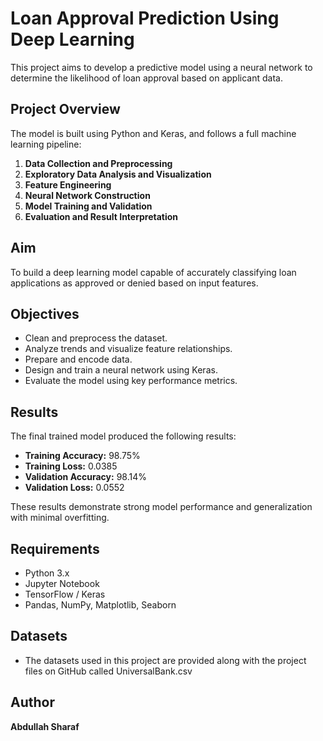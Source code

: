 # Loan Approval Prediction Using Deep Learning

This project aims to develop a predictive model using a neural network to determine the likelihood of loan approval based on applicant data.

## Project Overview

The model is built using Python and Keras, and follows a full machine learning pipeline:

1. **Data Collection and Preprocessing**
2. **Exploratory Data Analysis and Visualization**
3. **Feature Engineering**
4. **Neural Network Construction**
5. **Model Training and Validation**
6. **Evaluation and Result Interpretation**

## Aim

To build a deep learning model capable of accurately classifying loan applications as approved or denied based on input features.

## Objectives

- Clean and preprocess the dataset.
- Analyze trends and visualize feature relationships.
- Prepare and encode data.
- Design and train a neural network using Keras.
- Evaluate the model using key performance metrics.

## Results

The final trained model produced the following results:

- **Training Accuracy:** 98.75%
- **Training Loss:** 0.0385
- **Validation Accuracy:** 98.14%
- **Validation Loss:** 0.0552

These results demonstrate strong model performance and generalization with minimal overfitting.

## Requirements

- Python 3.x
- Jupyter Notebook
- TensorFlow / Keras
- Pandas, NumPy, Matplotlib, Seaborn
## Datasets
 - The datasets used in this project are provided along with the project files on GitHub called UniversalBank.csv

## Author

**Abdullah Sharaf**
